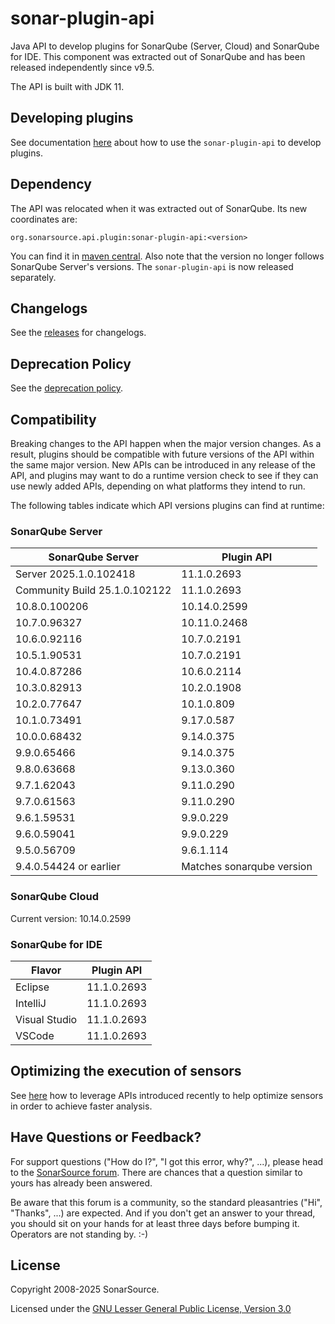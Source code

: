 # sonar-plugin-api

Java API to develop plugins for SonarQube (Server, Cloud) and SonarQube for IDE.
This component was extracted out of SonarQube and has been released independently since v9.5.

The API is built with JDK 11.

## Developing plugins

See documentation [here](https://docs.sonarqube.org/latest/extend/developing-plugin/) about how to use the `sonar-plugin-api` to develop plugins.

## Dependency

The API was relocated when it was extracted out of SonarQube. Its new coordinates are:

```
org.sonarsource.api.plugin:sonar-plugin-api:<version>
```

You can find it in [maven central](https://mvnrepository.com/artifact/org.sonarsource.api.plugin/sonar-plugin-api).
Also note that the version no longer follows SonarQube Server's versions. The `sonar-plugin-api` is now released separately.

## Changelogs

See the [releases](https://github.com/SonarSource/sonar-plugin-api/releases) for changelogs.


## Deprecation Policy

See the [deprecation policy](docs/deprecation-policy.md).

## Compatibility

Breaking changes to the API happen when the major version changes. As a result, plugins should be compatible with future versions of the API within the same major version.
New APIs can be introduced in any release of the API, and plugins may want to do a runtime version check to see if they can use newly added APIs, depending on what platforms they intend to run.

The following tables indicate which API versions plugins can find at runtime: 

### SonarQube Server

| SonarQube Server       | Plugin API                |
|------------------------|---------------------------|
| Server 2025.1.0.102418 | 11.1.0.2693               |
| Community Build 25.1.0.102122 | 11.1.0.2693        |
| 10.8.0.100206          | 10.14.0.2599              |
| 10.7.0.96327           | 10.11.0.2468              |
| 10.6.0.92116           | 10.7.0.2191               |
| 10.5.1.90531           | 10.7.0.2191               |
| 10.4.0.87286           | 10.6.0.2114               |
| 10.3.0.82913           | 10.2.0.1908               |
| 10.2.0.77647           | 10.1.0.809                |
| 10.1.0.73491           | 9.17.0.587                |
| 10.0.0.68432           | 9.14.0.375                |
| 9.9.0.65466            | 9.14.0.375                |
| 9.8.0.63668            | 9.13.0.360                |
| 9.7.1.62043            | 9.11.0.290                |
| 9.7.0.61563            | 9.11.0.290                |
| 9.6.1.59531            | 9.9.0.229                 |
| 9.6.0.59041            | 9.9.0.229                 |
| 9.5.0.56709            | 9.6.1.114                 |
| 9.4.0.54424 or earlier | Matches sonarqube version |

### SonarQube Cloud
Current version: 10.14.0.2599

### SonarQube for IDE
| Flavor        | Plugin API   |
|---------------|--------------|
| Eclipse       | 11.1.0.2693  |
| IntelliJ      | 11.1.0.2693  |
| Visual Studio | 11.1.0.2693  |
| VSCode        | 11.1.0.2693  |

## Optimizing the execution of sensors

See [here](docs/optimize-sensors.md) how to leverage APIs introduced recently to help optimize sensors in order to achieve faster analysis.

## Have Questions or Feedback?

For support questions ("How do I?", "I got this error, why?", ...), please head to the [SonarSource forum](https://community.sonarsource.com/c/help). There are chances that a question similar to yours has already been answered.

Be aware that this forum is a community, so the standard pleasantries ("Hi", "Thanks", ...) are expected. And if you don't get an answer to your thread, you should sit on your hands for at least three days before bumping it. Operators are not standing by. :-)

## License

Copyright 2008-2025 SonarSource.

Licensed under the [GNU Lesser General Public License, Version 3.0](https://www.gnu.org/licenses/lgpl.txt)
